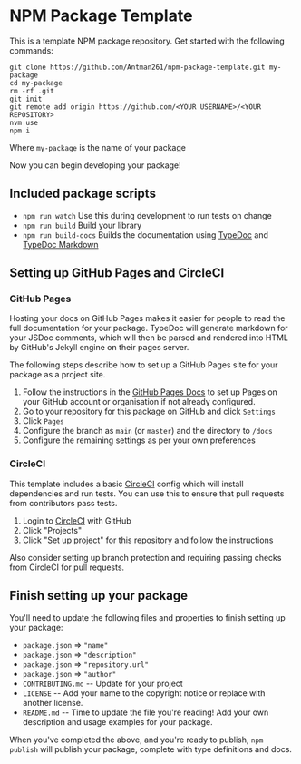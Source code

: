 # NPM Package Template

This is a template NPM package repository. Get started with the following commands:

```shell
git clone https://github.com/Antman261/npm-package-template.git my-package
cd my-package
rm -rf .git
git init
git remote add origin https://github.com/<YOUR USERNAME>/<YOUR REPOSITORY>
nvm use
npm i
```

Where `my-package` is the name of your package

Now you can begin developing your package!

## Included package scripts

* `npm run watch` Use this during development to run tests on change
* `npm run build` Build your library
* `npm run build-docs` Builds the documentation using [TypeDoc](http://typedoc.org) and [TypeDoc Markdown](https://github.com/tgreyuk/typedoc-plugin-markdown/tree/master/packages/typedoc-plugin-markdown)

## Setting up GitHub Pages and CircleCI

### GitHub Pages

Hosting your docs on GitHub Pages makes it easier for people to read the full documentation for your package. TypeDoc will generate markdown for your JSDoc comments, which will then be parsed and rendered into HTML by GitHub's Jekyll engine on their pages server.

The following steps describe how to set up a GitHub Pages site for your package as a project site.

1. Follow the instructions in the [GitHub Pages Docs](https://docs.github.com/en/pages/getting-started-with-github-pages/creating-a-github-pages-site) to set up Pages on your GitHub account or organisation if not already configured.
1. Go to your repository for this package on GitHub and click `Settings`
1. Click `Pages`
1. Configure the branch as `main` (or `master`) and the directory to `/docs`
1. Configure the remaining settings as per your own preferences

### CircleCI

This template includes a basic [CircleCI](https://circleci.com) config which will install dependencies and run tests. You can use this to ensure that pull requests from contributors pass tests.

1. Login to [CircleCI](https://circleci.com) with GitHub
1. Click "Projects"
1. Click "Set up project" for this repository and follow the instructions

Also consider setting up branch protection and requiring passing checks from CircleCI for pull requests.

## Finish setting up your package

You'll need to update the following files and properties to finish setting up your package:

* `package.json` => `"name"`
* `package.json` => `"description"`
* `package.json` => `"repository.url"`
* `package.json` => `"author"`
* `CONTRIBUTING.md` -- Update for your project
* `LICENSE` -- Add your name to the copyright notice or replace with another license.
* `README.md` -- Time to update the file you're reading! Add your own description and usage examples for your package.

When you've completed the above, and you're ready to publish, `npm publish` will publish your package, complete with type definitions and docs.
